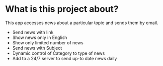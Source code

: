 # What is this project about?
This app accesses news about a particular topic and sends them by email.
 - Send news with link
 - Show news only in English 
 - Show only limited number of news
 - Send news with Subject
 - Dynamic control of Category to type of news
 - Add to a 24/7 server to send up-to date news daily